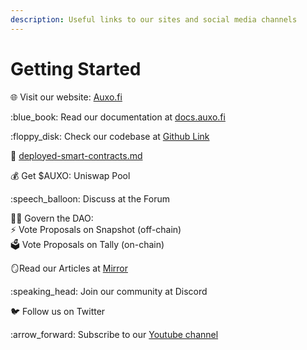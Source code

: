 ```yaml
---
description: Useful links to our sites and social media channels
---
```


# Getting Started

🌐 Visit our website: [Auxo.fi](http://auxo.fi)

:blue\_book: Read our documentation at [docs.auxo.fi](https://docs.auxo.fi/)

:floppy\_disk: Check our codebase at [Github Link](https://github.com/AuxoDAO)

📎 [deployed-smart-contracts.md](development/deployed-smart-contracts.md "mention")

:moneybag: Get $AUXO: Uniswap Pool

:speech\_balloon: Discuss at the Forum

:judge: Govern the DAO: \
&#x20;    :zap: Vote Proposals on Snapshot (off-chain) \
&#x20;    󠁔󠁔🗳️ Vote Proposals on Tally (on-chain)

:mirror:Read our Articles at [Mirror](https://mirror.xyz/auxo.eth)

:speaking\_head: Join our community at Discord

:bird: Follow us on Twitter

:arrow\_forward: Subscribe to our [Youtube channel](https://www.youtube.com/@AuxoDAO)
